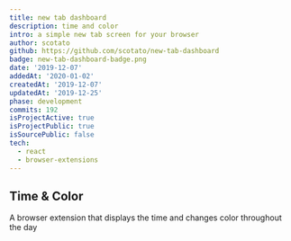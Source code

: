 ```yaml
---
title: new tab dashboard
description: time and color
intro: a simple new tab screen for your browser
author: scotato
github: https://github.com/scotato/new-tab-dashboard
badge: new-tab-dashboard-badge.png
date: '2019-12-07'
addedAt: '2020-01-02'
createdAt: '2019-12-07'
updatedAt: '2019-12-25'
phase: development
commits: 192
isProjectActive: true
isProjectPublic: true
isSourcePublic: false
tech: 
  - react
  - browser-extensions
---
```


## Time & Color
A browser extension that displays the time and changes color throughout the day
